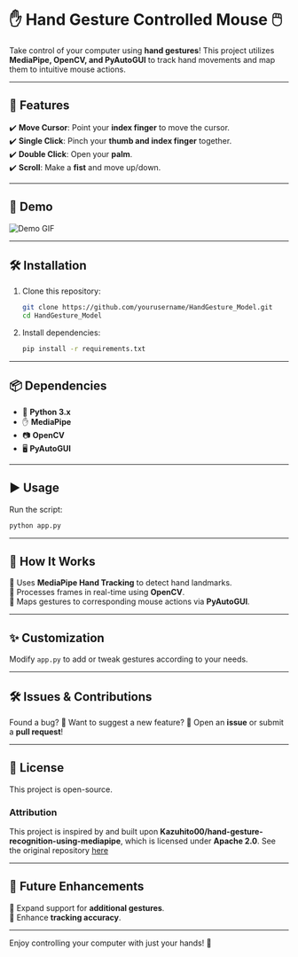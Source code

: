 # ✋ Hand Gesture Controlled Mouse 🖱️

Take control of your computer using **hand gestures**! This project utilizes **MediaPipe, OpenCV, and PyAutoGUI** to track hand movements and map them to intuitive mouse actions.

---

## 🚀 Features

✔️ **Move Cursor**: Point your **index finger** to move the cursor.  
✔️ **Single Click**: Pinch your **thumb and index finger** together.  
✔️ **Double Click**: Open your **palm**.  
✔️ **Scroll**: Make a **fist** and move up/down.  

---

## 🎥 Demo

![Demo GIF](Demo.gif)

---

## 🛠️ Installation

1. Clone this repository:
   ```sh
   git clone https://github.com/yourusername/HandGesture_Model.git
   cd HandGesture_Model
   ```
2. Install dependencies:
   ```sh
   pip install -r requirements.txt
   ```

---

## 📦 Dependencies

- 🐍 **Python 3.x**
- ✋ **MediaPipe**
- 📷 **OpenCV**
- 🖥️ **PyAutoGUI**

---

## ▶️ Usage

Run the script:

```sh
python app.py
```

---

## 🧠 How It Works

🔹 Uses **MediaPipe Hand Tracking** to detect hand landmarks.  
🔹 Processes frames in real-time using **OpenCV**.  
🔹 Maps gestures to corresponding mouse actions via **PyAutoGUI**.  

---

## ✨ Customization

Modify `app.py` to add or tweak gestures according to your needs.

---

## 🛠️ Issues & Contributions

Found a bug? 🐞 Want to suggest a new feature? 🌟 Open an **issue** or submit a **pull request**!

---

## 📜 License

This project is open-source.
### Attribution
This project is inspired by and built upon **Kazuhito00/hand-gesture-recognition-using-mediapipe**, which is licensed under **Apache 2.0**. See the original repository [here](https://github.com/Kazuhito00/hand-gesture-recognition-using-mediapipe)

---

## 🔮 Future Enhancements

🔹 Expand support for **additional gestures**.  
🔹 Enhance **tracking accuracy**.  

---

Enjoy controlling your computer with just your hands! 🚀

